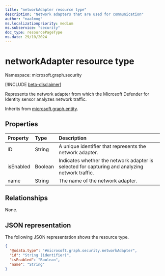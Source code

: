 ```yaml
---
title: "networkAdapter resource type"
description: "Network adapters that are used for communication"
author: "naalmog"
ms.localizationpriority: medium
ms.subservice: "security"
doc_type: resourcePageType
ms.date: 29/10/2024
---
```


# networkAdapter resource type

Namespace: microsoft.graph.security

[!INCLUDE [beta-disclaimer](../../includes/beta-disclaimer.md)]

Represents the network adapter from which the Microsoft Defender for Identity sensor analyzes network traffic.


Inherits from [microsoft.graph.entity](../resources/entity.md).

## Properties
|Property|Type|Description|
|:---|:---|:---|
|ID|String|A unique identifier that represents the network adapter.|
|isEnabled|Boolean|Indicates whether the network adapter is selected for capturing and analyzing network traffic.|
|name|String|The name of the network adapter.|

## Relationships
None.

## JSON representation
The following JSON representation shows the resource type.
<!-- {
  "blockType": "resource",
  "keyProperty": "id",
  "@odata.type": "microsoft.graph.security.networkAdapter",
  "baseType": "microsoft.graph.entity",
  "openType": false
}
-->
``` json
{
  "@odata.type": "#microsoft.graph.security.networkAdapter",
  "id": "String (identifier)",
  "isEnabled": "Boolean",
  "name": "String"
}
```
